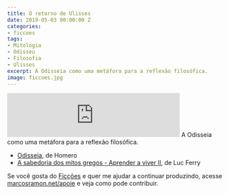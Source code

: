```yaml
---
title: O retorno de Ulisses
date: 2019-05-03 00:00:00 Z
categories:
- ficcoes
tags:
- Mitologia
- Odisseu
- Filosofia
- Ulisses
excerpt: A Odisseia como uma metáfora para a reflexão filosófica.
image: ficcoes.jpg
---
```


<iframe src="https://anchor.fm/podcastficcoes/embed/episodes/O-retorno-de-Ulisses-e3u26s" height="102px" width="400px" frameborder="0" scrolling="no"></iframe>
A Odisseia como uma metáfora para a reflexão filosófica.

 - [Odisseia](https://amzn.to/2DY9l6v), de Homero
 - [A sabedoria dos mitos gregos - Aprender a viver II](https://amzn.to/2Y5E1KE), de Luc Ferry

Se você gosta do [Ficções](https://marcosramon.net/ficcoes/) e quer me ajudar a continuar produzindo, acesse [marcosramon.net/apoie](https://marcosramon.net/apoie/) e veja como pode contribuir. 
